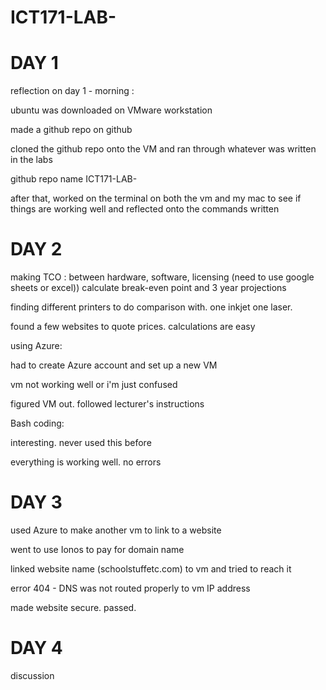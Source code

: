 # ICT171-LAB-

# DAY 1

reflection on day 1 - morning :

ubuntu was downloaded on VMware workstation 

made a github repo on github

cloned the github repo onto the VM and ran through whatever was written in the labs 

github repo name ICT171-LAB-

after that, worked on the terminal on both the vm and my mac to see if things are working well and reflected onto the commands written

# DAY 2

making TCO : between hardware, software, licensing 
(need to use google sheets or excel))
calculate break-even point and 3 year projections 

finding different printers to do comparison with. one inkjet one laser.

found a few websites to quote prices. calculations are easy


using Azure:

had to create Azure account and set up a new VM

vm not working well or i'm just confused 

figured VM out. followed lecturer's instructions 

Bash coding:

interesting. never used this before

everything is working well. no errors

# DAY 3

used Azure to make another vm to link to a website

went to use Ionos to pay for domain name 

linked website name (schoolstuffetc.com) to vm and tried to reach it

error 404 - DNS was not routed properly to vm IP address

made website secure. passed.

# DAY 4

discussion





















